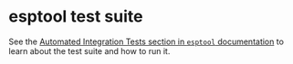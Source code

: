 # esptool test suite

See the [Automated Integration Tests section in `esptool` documentation](https://docs.espressif.com/projects/esptool/en/latest/esp32/contributing.html#automated-integration-tests) to learn about the test suite and how to run it.
